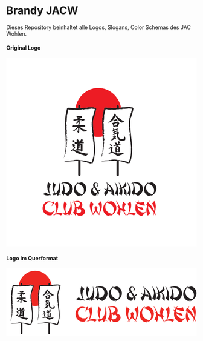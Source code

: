 # Brandy JACW

Dieses Repository beinhaltet alle Logos, Slogans, Color Schemas des JAC Wohlen.

#### Original Logo

![Logo original](JACW_Logo/JACW_Logo.svg)

#### Logo im Querformat

![Logo quer](JACW_Logo/JACW_Logo_Quer.svg)
